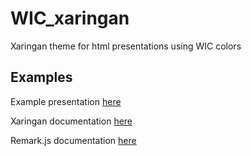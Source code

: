 # WIC_xaringan

Xaringan theme for html presentations using WIC colors

## Examples

Example presentation [here](https://gommora.github.io/WICslides/)

Xaringan documentation [here](https://github.com/yihui/xaringan/wiki)

Remark.js documentation [here](https://github.com/gnab/remark/wiki)
